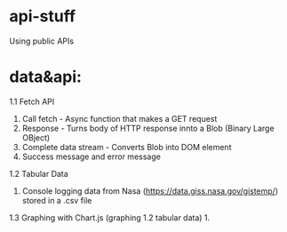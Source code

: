 # api-stuff
Using public APIs

 # data&api:
  1.1 Fetch API
   1. Call fetch - Async function that makes a GET request
   2. Response - Turns body of HTTP response innto a Blob (Binary Large OBject)
   3. Complete data stream - Converts Blob into DOM element
   4. Success message and error message
   
  1.2 Tabular Data
   1. Console logging data from Nasa (https://data.giss.nasa.gov/gistemp/) stored in a .csv file
  
  1.3 Graphing with Chart.js (graphing 1.2 tabular data)
   1. 
   
